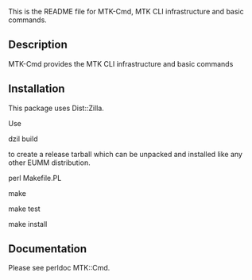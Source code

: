 This is the README file for MTK-Cmd,
MTK CLI infrastructure and basic commands.

## Description

MTK-Cmd provides the MTK CLI
infrastructure and basic commands

## Installation

This package uses Dist::Zilla.

Use

dzil build

to create a release tarball which can be
unpacked and installed like any other EUMM
distribution.

perl Makefile.PL

make

make test

make install

## Documentation

Please see perldoc MTK::Cmd.

